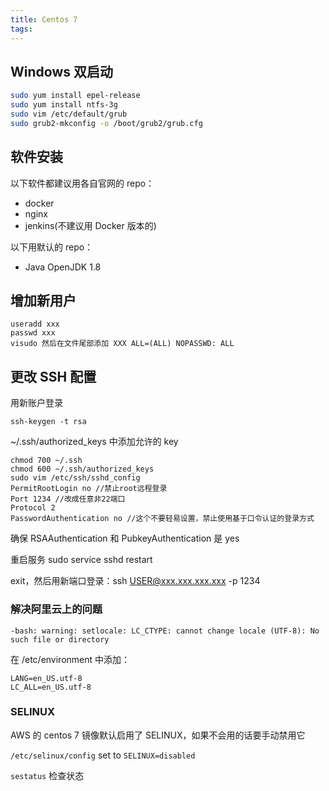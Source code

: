 ```yaml
---
title: Centos 7
tags:
---
```


## Windows 双启动

```bash
sudo yum install epel-release
sudo yum install ntfs-3g
sudo vim /etc/default/grub
sudo grub2-mkconfig -o /boot/grub2/grub.cfg
```

## 软件安装

以下软件都建议用各自官网的 repo：

- docker
- nginx
- jenkins(不建议用 Docker 版本的)

以下用默认的 repo：

- Java OpenJDK 1.8

## 增加新用户

```
useradd xxx
passwd xxx
visudo 然后在文件尾部添加 XXX ALL=(ALL) NOPASSWD: ALL
```

## 更改 SSH 配置

用新账户登录

```
ssh-keygen -t rsa
```

~/.ssh/authorized_keys 中添加允许的 key

```
chmod 700 ~/.ssh
chmod 600 ~/.ssh/authorized_keys
sudo vim /etc/ssh/sshd_config
PermitRootLogin no //禁止root远程登录
Port 1234 //改成任意非22端口
Protocol 2
PasswordAuthentication no //这个不要轻易设置，禁止使用基于口令认证的登录方式
```

确保 RSAAuthentication 和 PubkeyAuthentication 是 yes

重启服务 sudo service sshd restart

exit，然后用新端口登录：ssh USER@xxx.xxx.xxx.xxx -p 1234

### 解决阿里云上的问题

```
-bash: warning: setlocale: LC_CTYPE: cannot change locale (UTF-8): No such file or directory
```

在 /etc/environment 中添加：

```
LANG=en_US.utf-8
LC_ALL=en_US.utf-8
```

### SELINUX

AWS 的 centos 7 镜像默认启用了 SELINUX，如果不会用的话要手动禁用它

 `/etc/selinux/config` set to `SELINUX=disabled`

`sestatus` 检查状态
